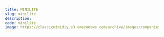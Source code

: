 ```yaml
---
title: MINILITE
slug: minilite
description:
code: minilite
image: https://classicminidiy.s3.amazonaws.com/archive/images/companies/wp14212d1a_06.png
---
```


<!-- Content of the page -->

##

    